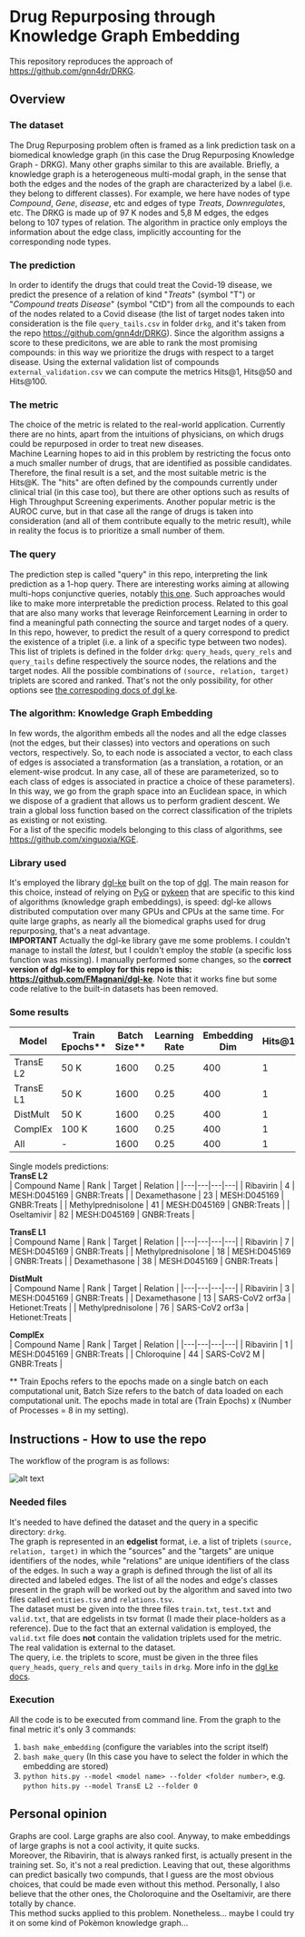 # Drug Repurposing through Knowledge Graph Embedding

This repository reproduces the approach of https://github.com/gnn4dr/DRKG.

## Overview

### The dataset
The Drug Repurposing problem often is framed as a link prediction task on a biomedical knowledge graph (in this case the Drug Repurposing Knowledge Graph - DRKG). Many other graphs similar to this are available. Briefly, a knowledge graph is a heterogeneous multi-modal graph, in the sense that both the edges and the nodes of the graph are characterized by a label (i.e. they belong to different classes). For example, we here have nodes of type _Compound_, _Gene_, _disease_, etc and edges of type _Treats_, _Downregulates_, etc. 
The DRKG is made up of 97 K nodes and 5,8 M edges, the edges belong to 107 types of relation. The algorithm in practice only employs the information about the edge class, implicitly accounting for the corresponding node types.  

### The prediction
In order to identify the drugs that could treat the Covid-19 disease, we predict the presence of a relation of kind "_Treats_" (symbol "T") or "_Compound treats Disease_" (symbol "CtD") from all the compounds to each of the nodes related to a Covid disease (the list of target nodes taken into consideration is the file `query_tails.csv` in folder `drkg`, and it's taken from the repo https://github.com/gnn4dr/DRKG). Since the algorithm assigns a score to these predicitons, we are able to rank the most promising compounds: in this way we prioritize the drugs with respect to a target disease. Using the external validation list of compounds `external_validation.csv` we can compute the metrics Hits@1, Hits@50 and Hits@100.  

### The metric
The choice of the metric is related to the real-world application. Currently there are no hints, apart from the intuitions of physicians, on which drugs could be repurposed in order to treat new diseases.  
Machine Learning hopes to aid in this problem by restricting the focus onto a much smaller number of drugs, that are identified as possible candidates. Therefore, the final result is a set, and the most suitable metric is the Hits@K. The "hits" are often defined by the compounds currently under clinical trial (in this case too), but there are other options such as results of High Throughput Screening experiments.
Another popular metric is the AUROC curve, but in that case all the range of drugs is taken into consideration (and all of them contribute equally to the metric result), while in reality the focus is to prioritize a small number of them.  

### The query
The prediction step is called "query" in this repo, interpreting the link prediction as a 1-hop query. There are interesting works aiming at allowing multi-hops conjunctive queries, notably [this one](https://github.com/hyren/query2box). Such approaches would like to make more interpretable the prediction process. Related to this goal that are also many works that leverage Reinforcement Learning in order to find a meaningful path connecting the source and target nodes of a query.  
In this repo, however, to predict the result of a query correspond to predict the existence of a triplet (i.e. a link of a specific type between two nodes). This list of triplets is defined in the folder `drkg`: `query_heads`, `query_rels` and `query_tails` define respectively the source nodes, the relations and the target nodes. All the possible combinations of `(source, relation, target)` triplets are scored and ranked. That's not the only possibility, for other options see [the correspoding docs of dgl ke](https://aws-dglke.readthedocs.io/en/latest/predict.html). 

### The algorithm: Knowledge Graph Embedding
In few words, the algorithm embeds all the nodes and all the edge classes (not the edges, but their classes) into vectors and operations on such vectors, respectively. So, to each node is associated a vector, to each class of edges is associated a transformation (as a translation, a rotation, or an element-wise prodcut. In any case, all of these are parameterized, so to each class of edges is associated in practice a choice of these parameters). In this way, we go from the graph space into an Euclidean space, in which we dispose of a gradient that allows us to perform gradient descent. We train a global loss function based on the correct classification of the triplets as existing or not existing.  
For a list of the specific models belonging to this class of algorithms, see https://github.com/xinguoxia/KGE.

### Library used
It's employed the library [dgl-ke](https://github.com/awslabs/dgl-ke) built on the top of [dgl](https://github.com/dmlc/dgl). The main reason for this choice, instead of relying on [PyG](https://github.com/pyg-team/pytorch_geometric) or [pykeen](https://github.com/pykeen/pykeen) that are specific to this kind of algorithms (knowledge graph embeddings), is speed: dgl-ke allows distributed computation over many GPUs and CPUs at the same time. For quite large graphs, as nearly all the biomedical graphs used for drug repurposing, that's a neat advantage.  
**IMPORTANT** Actually the dgl-ke library gave me some problems. I couldn't manage to install the *latest*, but I couldn't employ the *stable* (a specific loss function was missing). I manually performed some changes, so the **correct version of dgl-ke to employ for this repo is this: https://github.com/FMagnani/dgl-ke**. Note that it works fine but some code relative to the built-in datasets has been removed.

### Some results  
| Model | Train Epochs** | Batch Size** | Learning Rate | Embedding Dim | Hits@10 | Hits@50 | Hits@100 |
|---|---|---|---|---|---|---|---|
| TransE L2 | 50 K | 1600 | 0.25 | 400 | 1 | 3 | 4 |
| TransE L1 | 50 K | 1600 | 0.25 | 400 | 1 | 3 | 3 |
| DistMult | 50 K | 1600 | 0.25 | 400 | 1 | 2 | 3 |
| ComplEx | 100 K | 1600 | 0.25 | 400 | 1 | 2 | 2 |  
| All | - | 1600 | 0.25 | 400 | 1 | 4 | 5 |  
  
Single models predictions:  
**TransE L2**  
| Compound Name | Rank | Target | Relation | 
|---|---|---|---|
| Ribavirin | 4 | MESH:D045169 | GNBR:Treats |
| Dexamethasone | 23 | MESH:D045169 | GNBR:Treats |
| Methylprednisolone | 41 | MESH:D045169 | GNBR:Treats |
| Oseltamivir | 82 | MESH:D045169 | GNBR:Treats |
  
**TransE L1**  
| Compound Name | Rank | Target | Relation | 
|---|---|---|---|
| Ribavirin | 7 | MESH:D045169 | GNBR:Treats |
| Methylprednisolone | 18 | MESH:D045169 | GNBR:Treats |
| Dexamethasone | 38 | MESH:D045169 | GNBR:Treats |
  
**DistMult**  
| Compound Name | Rank | Target | Relation | 
|---|---|---|---|
| Ribavirin | 3 | MESH:D045169 | GNBR:Treats |
| Dexamethasone | 13 | SARS-CoV2 orf3a | Hetionet:Treats |
| Methylprednisolone | 76 | SARS-CoV2 orf3a | Hetionet:Treats |
  
**ComplEx**  
| Compound Name | Rank | Target | Relation | 
|---|---|---|---|
| Ribavirin | 1 | MESH:D045169 | GNBR:Treats |
| Chloroquine | 44 | SARS-CoV2 M | GNBR:Treats |
  
** Train Epochs refers to the epochs made on a single batch on each computational unit, Batch Size refers to the batch of data loaded on each computational unit. The epochs made in total are (Train Epochs) x (Number of Processes = 8 in my setting).  
  
## Instructions - How to use the repo
The workflow of the program is as follows:

![alt text](https://github.com/FMagnani/DR_KGE/blob/master/images/Workflow.png)

### Needed files
It's needed to have defined the dataset and the query in a specific directory: `drkg`.  
The graph is represented in an **edgelist** format, i.e. a list of triplets `(source, relation, target)` in which the "sources" and the "targets" are unique identifiers of the nodes, while "relations" are unique identifiers of the class of the edges. In such a way a graph is defined through the list of all its directed and labeled edges. The list of all the nodes and edge's classes present in the graph will be worked out by the algorithm and saved into two files called `entities.tsv` and `relations.tsv`.  
The dataset must be given into the three files `train.txt`, `test.txt` and `valid.txt`, that are edgelists in tsv format (I made their place-holders as a reference). Due to the fact that an external validation is employed, the `valid.txt` file does **not** contain the validation triplets used for the metric. The real validation is external to the dataset.  
The query, i.e. the triplets to score, must be given in the three files `query_heads`, `query_rels` and `query_tails` in `drkg`. More info in the [dgl ke docs](https://dglke.dgl.ai/doc/predict.html).  

### Execution
All the code is to be executed from command line. From the graph to the final metric it's only 3 commands:  
1. `bash make_embedding` (configure the variables into the script itself)  
2. `bash make_query` (In this case you have to select the folder in which the embedding are stored)  
3. `python hits.py --model <model name> --folder <folder number>`, e.g. `python hits.py --model TransE L2 --folder 0`  
  
## Personal opinion
Graphs are cool. Large graphs are also cool. Anyway, to make embeddings of large graphs is not a cool activity, it quite sucks.  
Moreover, the Ribavirin, that is always ranked first, is actually present in the training set. So, it's not a real prediction. Leaving that out, these algorithms can predict basically two compunds, that I guess are the most obvious choices, that could be made even without this method. Personally, I also believe that the other ones, the Choloroquine and the Oseltamivir, are there totally by chance.  
This method sucks applied to this problem. Nonetheless... maybe I could try it on some kind of Pokèmon knowledge graph...
